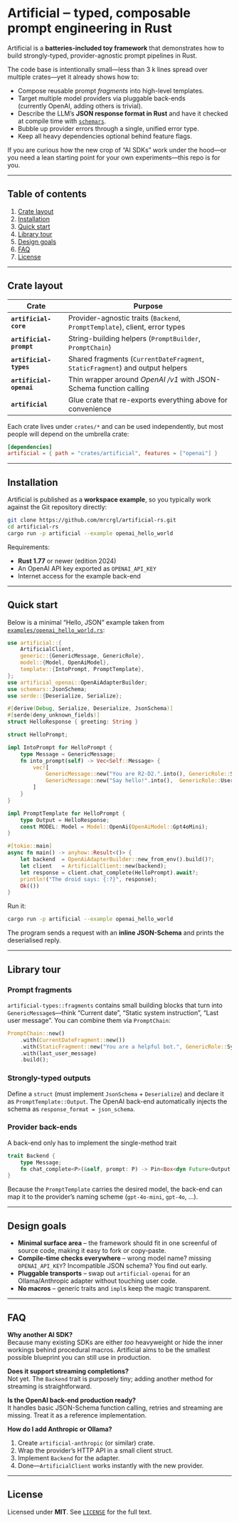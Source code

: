 # Artificial ‒ typed, composable prompt engineering in Rust

Artificial is a **batteries-included toy framework** that demonstrates how to build
strongly-typed, provider-agnostic prompt pipelines in Rust.

The code base is intentionally small—less than 3 k lines spread over multiple
crates—yet it already shows how to:

* Compose reusable prompt *fragments* into high-level templates.
* Target multiple model providers via pluggable back-ends  
  (currently OpenAI, adding others is trivial).
* Describe the LLM’s **JSON response format in Rust** and have it checked
  at compile time with [`schemars`](https://docs.rs/schemars).
* Bubble up provider errors through a single, unified error type.
* Keep all heavy dependencies optional behind feature flags.

If you are curious how the new crop of “AI SDKs” work under the hood—or you
need a lean starting point for your own experiments—this repo is for you.

---

## Table of contents

1. [Crate layout](#crate-layout)  
2. [Installation](#installation)  
3. [Quick start](#quick-start)  
4. [Library tour](#library-tour)  
5. [Design goals](#design-goals)  
6. [FAQ](#faq)  
7. [License](#license)

---

## Crate layout

| Crate                        | Purpose                                                            |
|------------------------------|--------------------------------------------------------------------|
| **`artificial-core`**        | Provider-agnostic traits (`Backend`, `PromptTemplate`), client, error types |
| **`artificial-prompt`**      | String-building helpers (`PromptBuilder`, `PromptChain`)           |
| **`artificial-types`**       | Shared fragments (`CurrentDateFragment`, `StaticFragment`) and output helpers |
| **`artificial-openai`**      | Thin wrapper around *OpenAI /v1* with JSON-Schema function calling |
| **`artificial`**             | Glue crate that re-exports everything above for convenience        |

Each crate lives under `crates/*` and can be used independently, but most
people will depend on the umbrella crate:

```toml
[dependencies]
artificial = { path = "crates/artificial", features = ["openai"] }
```

---

## Installation

Artificial is published as a **workspace example**, so you typically work
against the Git repository directly:

```bash
git clone https://github.com/mrcrgl/artificial-rs.git
cd artificial-rs
cargo run -p artificial --example openai_hello_world
```

Requirements:

* **Rust 1.77** or newer (edition 2024)
* An OpenAI API key exported as `OPENAI_API_KEY`
* Internet access for the example back-end

---

## Quick start

Below is a minimal “Hello, JSON” example taken from
[`examples/openai_hello_world.rs`](crates/artificial/examples/openai_hello_world.rs):

```rust
use artificial::{
    ArtificialClient,
    generic::{GenericMessage, GenericRole},
    model::{Model, OpenAiModel},
    template::{IntoPrompt, PromptTemplate},
};
use artificial_openai::OpenAiAdapterBuilder;
use schemars::JsonSchema;
use serde::{Deserialize, Serialize};

#[derive(Debug, Serialize, Deserialize, JsonSchema)]
#[serde(deny_unknown_fields)]
struct HelloResponse { greeting: String }

struct HelloPrompt;

impl IntoPrompt for HelloPrompt {
    type Message = GenericMessage;
    fn into_prompt(self) -> Vec<Self::Message> {
        vec![
            GenericMessage::new("You are R2-D2.".into(), GenericRole::System),
            GenericMessage::new("Say hello!".into(),  GenericRole::User),
        ]
    }
}

impl PromptTemplate for HelloPrompt {
    type Output = HelloResponse;
    const MODEL: Model = Model::OpenAi(OpenAiModel::Gpt4oMini);
}

#[tokio::main]
async fn main() -> anyhow::Result<()> {
    let backend  = OpenAiAdapterBuilder::new_from_env().build()?;
    let client   = ArtificialClient::new(backend);
    let response = client.chat_complete(HelloPrompt).await?;
    println!("The droid says: {:?}", response);
    Ok(())
}
```

Run it:

```bash
cargo run -p artificial --example openai_hello_world
```

The program sends a request with an **inline JSON-Schema** and prints the
deserialised reply.

---

## Library tour

### Prompt fragments  
`artificial-types::fragments` contains small building blocks that turn into
`GenericMessage`s—think “Current date”, “Static system instruction”, “Last user
message”. You can combine them via `PromptChain`:

```rust
PromptChain::new()
    .with(CurrentDateFragment::new())
    .with(StaticFragment::new("You are a helpful bot.", GenericRole::System))
    .with(last_user_message)
    .build();
```

### Strongly-typed outputs  
Define a `struct` (must implement `JsonSchema` + `Deserialize`) and declare it
as `PromptTemplate::Output`. The OpenAI back-end automatically injects the
schema as `response_format = json_schema`.

### Provider back-ends  
A back-end only has to implement the single-method trait

```rust
trait Backend {
    type Message;
    fn chat_complete<P>(&self, prompt: P) -> Pin<Box<dyn Future<Output = Result<P::Output>> + Send>>
}
```

Because the `PromptTemplate` carries the desired model, the back-end can map it
to the provider’s naming scheme (`gpt-4o-mini`, `gpt-4o`, …).

---

## Design goals

* **Minimal surface area** – the framework should fit in one screenful of
  source code, making it easy to fork or copy-paste.
* **Compile-time checks everywhere** – wrong model name? missing `OPENAI_API_KEY`?
  Incompatible JSON schema? You find out early.
* **Pluggable transports** – swap out `artificial-openai` for an
  Ollama/Anthropic adapter without touching user code.
* **No macros** – generic traits and `impl`s keep the magic transparent.

---

## FAQ

**Why another AI SDK?**  
Because many existing SDKs are either *too* heavyweight or hide the inner
workings behind procedural macros. Artificial aims to be the smallest possible
blueprint you can still use in production.

**Does it support streaming completions?**  
Not yet. The `Backend` trait is purposely tiny; adding another method for
streaming is straightforward.

**Is the OpenAI back-end production ready?**  
It handles basic JSON-Schema function calling, retries and streaming are
missing. Treat it as a reference implementation.

**How do I add Anthropic or Ollama?**  

1. Create `artificial-anthropic` (or similar) crate.  
2. Wrap the provider’s HTTP API in a small client struct.  
3. Implement `Backend` for the adapter.  
4. Done—`ArtificialClient` works instantly with the new provider.

---

## License

Licensed under **MIT**. See [`LICENSE`](LICENSE) for the full text.